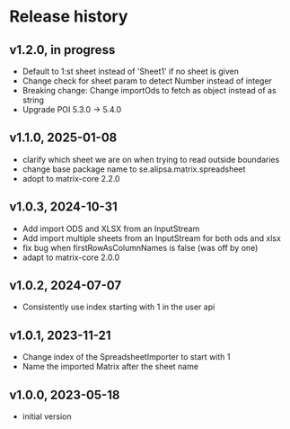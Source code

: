 # Release history

## v1.2.0, in progress
- Default to 1:st sheet instead of 'Sheet1' if no sheet is given
- Change check for sheet param to detect Number instead of integer
- Breaking change: Change importOds to fetch as object instead of as string
- Upgrade POI 5.3.0 -> 5.4.0

## v1.1.0, 2025-01-08
- clarify which sheet we are on when trying to read outside boundaries
- change base package name to se.alipsa.matrix.spreadsheet
- adopt to matrix-core 2.2.0

## v1.0.3, 2024-10-31
- Add import ODS and XLSX from an InputStream
- Add import multiple sheets from an InputStream for both ods and xlsx
- fix bug when firstRowAsColumnNames is false (was off by one)
- adapt to matrix-core 2.0.0

## v1.0.2, 2024-07-07
- Consistently use index starting with 1 in the user api

## v1.0.1, 2023-11-21
- Change index of the SpreadsheetImporter to start with 1
- Name the imported Matrix after the sheet name

## v1.0.0, 2023-05-18
- initial version